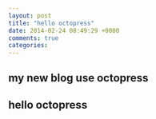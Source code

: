 ```yaml
---
layout: post
title: "hello octopress"
date: 2014-02-24 08:49:29 +0000
comments: true
categories: 
---
```


## my new blog use octopress

## hello octopress
